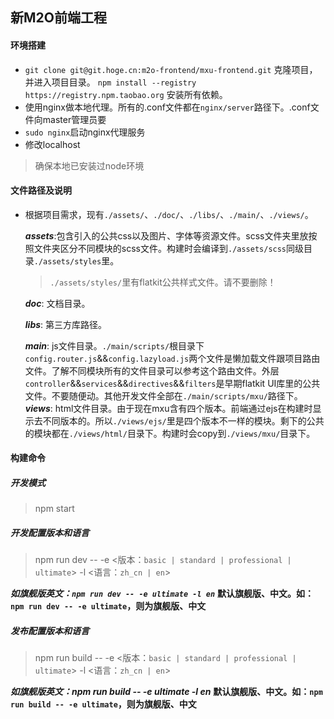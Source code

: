 ## 新M2O前端工程
#### 环境搭建

* `git clone git@git.hoge.cn:m2o-frontend/mxu-frontend.git` 克隆项目，并进入项目目录。
   `npm install --registry https://registry.npm.taobao.org` 安装所有依赖。
* 使用nginx做本地代理。所有的.conf文件都在`nginx/server`路径下。.conf文件向master管理员要
* `sudo nginx`启动nginx代理服务
* 修改localhost

> 确保本地已安装过node环境

#### 文件路径及说明

* 根据项目需求，现有`./assets/`、`./doc/`、`./libs/`、`./main/`、`./views/`。

  ***assets***:包含引入的公共css以及图片、字体等资源文件。scss文件夹里放按照文件夹区分不同模块的scss文件。构建时会编译到`./assets/scss`同级目录`./assets/styles`里。
  > `./assets/styles/`里有flatkit公共样式文件。请不要删除！

  ***doc***: 文档目录。

  ***libs***: 第三方库路径。

  ***main***: js文件目录。`./main/scripts/`根目录下`config.router.js`&&`config.lazyload.js`两个文件是懒加载文件跟项目路由文件。了解不同模块所有的文件目录可以参考这个路由文件。外层`controller`&&`services`&&`directives`&&`filters`是早期flatkit UI库里的公共文件。不要随便动。其他开发文件全部在`./main/scripts/mxu/`路径下。
  ***views***: html文件目录。由于现在mxu含有四个版本。前端通过ejs在构建时显示去不同版本的。所以`./views/ejs/`里是四个版本不一样的模块。剩下的公共的模块都在`./views/html/`目录下。构建时会copy到`./views/mxu/`目录下。


#### 构建命令

##### 开发模式
> npm start

##### 开发配置版本和语言
> npm run dev -- -e <版本：`basic | standard | professional | ultimate`> -l <语言：`zh_cn | en`>

***如旗舰版英文：`npm run dev -- -e ultimate -l en`***
**默认旗舰版、中文。如：`npm run dev -- -e ultimate`，则为旗舰版、中文**

##### 发布配置版本和语言
> npm run build -- -e <版本：`basic | standard | professional | ultimate`> -l <语言：`zh_cn | en`>

***如旗舰版英文：npm run build -- -e ultimate -l en***
**默认旗舰版、中文。如：`npm run build -- -e ultimate`，则为旗舰版、中文**




